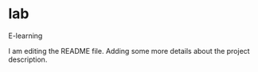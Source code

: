# lab
E-learning

I am editing the README file. Adding some more details about the project description.
